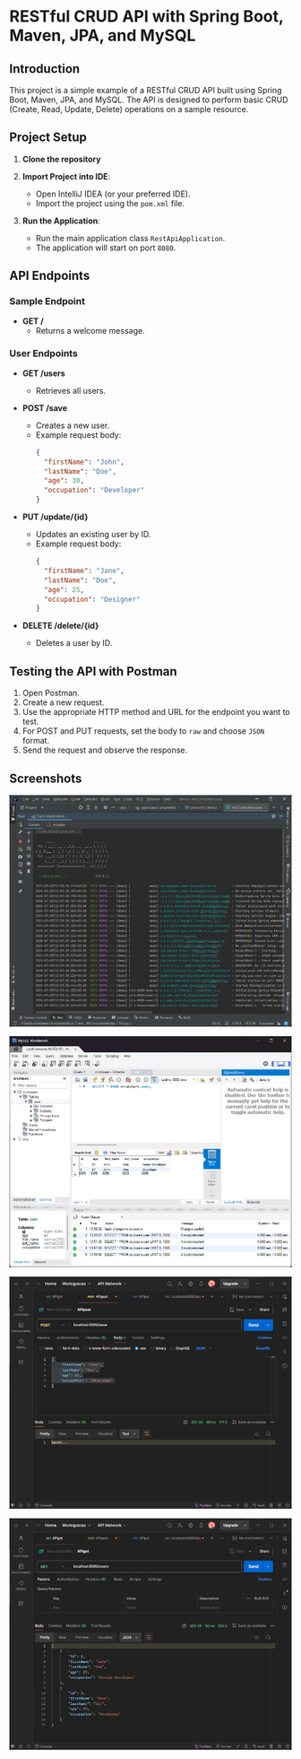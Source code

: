 # RESTful CRUD API with Spring Boot, Maven, JPA, and MySQL

## Introduction

This project is a simple example of a RESTful CRUD API built using Spring Boot, Maven, JPA, and MySQL. The API is designed to perform basic CRUD (Create, Read, Update, Delete) operations on a sample resource.

## Project Setup

1. **Clone the repository**

2. **Import Project into IDE**:
   - Open IntelliJ IDEA (or your preferred IDE).
   - Import the project using the `pom.xml` file.

3. **Run the Application**:
   - Run the main application class `RestApiApplication`.
   - The application will start on port `8080`.

## API Endpoints

### Sample Endpoint

- **GET /**
  - Returns a welcome message.

### User Endpoints

- **GET /users**
  - Retrieves all users.

- **POST /save**
  - Creates a new user.
  - Example request body:
    ```json
    {
      "firstName": "John",
      "lastName": "Doe",
      "age": 30,
      "occupation": "Developer"
    }
    ```

- **PUT /update/{id}**
  - Updates an existing user by ID.
  - Example request body:
    ```json
    {
      "firstName": "Jane",
      "lastName": "Doe",
      "age": 25,
      "occupation": "Designer"
    }
    ```

- **DELETE /delete/{id}**
  - Deletes a user by ID.

## Testing the API with Postman

1. Open Postman.
2. Create a new request.
3. Use the appropriate HTTP method and URL for the endpoint you want to test.
4. For POST and PUT requests, set the body to `raw` and choose `JSON` format.
5. Send the request and observe the response.

## Screenshots

![Image Description](img/Screenshot1.png)

![Image Description](img/Screenshot2.png)

![Image Description](img/Screenshot3.png)

![Image Description](img/Screenshot4.png)
